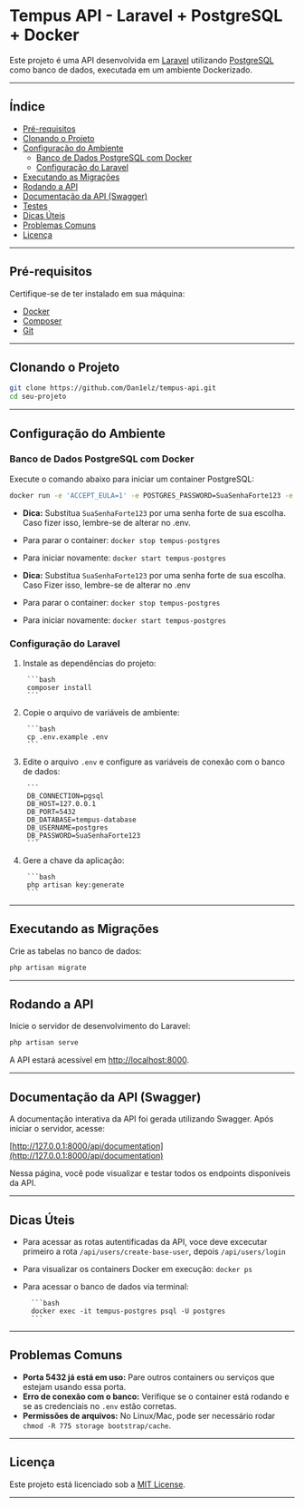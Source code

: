 # Tempus API - Laravel + PostgreSQL + Docker

Este projeto é uma API desenvolvida em [Laravel](https://laravel.com/) utilizando [PostgreSQL](https://www.postgresql.org/) como banco de dados, executada em um ambiente Dockerizado.

---

## Índice

- [Pré-requisitos](#pré-requisitos)
- [Clonando o Projeto](#clonando-o-projeto)
- [Configuração do Ambiente](#configuração-do-ambiente)
    - [Banco de Dados PostgreSQL com Docker](#banco-de-dados-postgresql-com-docker)
    - [Configuração do Laravel](#configuração-do-laravel)
- [Executando as Migrações](#executando-as-migrações)
- [Rodando a API](#rodando-a-api)
- [Documentação da API (Swagger)](#documentação-da-api-swagger)
- [Testes](#testes)
- [Dicas Úteis](#dicas-úteis)
- [Problemas Comuns](#problemas-comuns)
- [Licença](#licença)

---

## Pré-requisitos

Certifique-se de ter instalado em sua máquina:

- [Docker](https://docs.docker.com/get-docker/)
- [Composer](https://getcomposer.org/)
- [Git](https://git-scm.com/)

---

## Clonando o Projeto

```bash
git clone https://github.com/Dan1elz/tempus-api.git
cd seu-projeto
```

---

## Configuração do Ambiente

### Banco de Dados PostgreSQL com Docker

Execute o comando abaixo para iniciar um container PostgreSQL:

```bash
docker run -e 'ACCEPT_EULA=1' -e POSTGRES_PASSWORD=SuaSenhaForte123 -e POSTGRES_DB=tempus-database -p 5432:5432 --name tempus-postgres -d postgres
```

- **Dica:** Substitua `SuaSenhaForte123` por uma senha forte de sua escolha. Caso fizer isso, lembre-se de alterar no .env.
- Para parar o container: `docker stop tempus-postgres`
- Para iniciar novamente: `docker start tempus-postgres`

- **Dica:** Substitua `SuaSenhaForte123` por uma senha forte de sua escolha. Caso Fizer isso, lembre-se de alterar no .env
- Para parar o container: `docker stop tempus-postgres`
- Para iniciar novamente: `docker start tempus-postgres`

### Configuração do Laravel

1. Instale as dependências do projeto:

        ```bash
        composer install
        ```

2. Copie o arquivo de variáveis de ambiente:

        ```bash
        cp .env.example .env
        ```

3. Edite o arquivo `.env` e configure as variáveis de conexão com o banco de dados:

        ```
        DB_CONNECTION=pgsql
        DB_HOST=127.0.0.1
        DB_PORT=5432
        DB_DATABASE=tempus-database
        DB_USERNAME=postgres
        DB_PASSWORD=SuaSenhaForte123
        ```

4. Gere a chave da aplicação:

        ```bash
        php artisan key:generate
        ```

---

## Executando as Migrações

Crie as tabelas no banco de dados:

```bash
php artisan migrate
```

---

## Rodando a API

Inicie o servidor de desenvolvimento do Laravel:

```bash
php artisan serve
```

A API estará acessível em [http://localhost:8000](http://localhost:8000).

---

## Documentação da API (Swagger)

A documentação interativa da API foi gerada utilizando Swagger. Após iniciar o servidor, acesse:

[http://127.0.0.1:8000/api/documentation](http://127.0.0.1:8000/api/documentation)

Nessa página, você pode visualizar e testar todos os endpoints disponíveis da API.


---


## Dicas Úteis

- Para acessar as rotas autentificadas da API, voce deve excecutar primeiro a rota `/api/users/create-base-user`, depois `/api/users/login`
- Para visualizar os containers Docker em execução: `docker ps`
- Para acessar o banco de dados via terminal:

        ```bash
        docker exec -it tempus-postgres psql -U postgres
        ```
---

## Problemas Comuns

- **Porta 5432 já está em uso:** Pare outros containers ou serviços que estejam usando essa porta.
- **Erro de conexão com o banco:** Verifique se o container está rodando e se as credenciais no `.env` estão corretas.
- **Permissões de arquivos:** No Linux/Mac, pode ser necessário rodar `chmod -R 775 storage bootstrap/cache`.

---

## Licença

Este projeto está licenciado sob a [MIT License](LICENSE).

---
